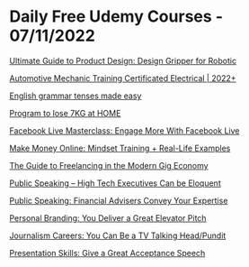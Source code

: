 # Daily Free Udemy Courses - 07/11/2022

[Ultimate Guide to Product Design: Design Gripper for Robotic](https://www.udemy.com/course/ultimate-guide-to-product-design-design-gripper-for-robotic/?couponCode=FREECODE)
[Automotive Mechanic Training Certificated Electrical | 2022+](https://www.udemy.com/course/car-repair-auto-mechanic-training/?couponCode=CAR_REPAIR_FREE_NOV)
[English grammar tenses made easy](https://www.udemy.com/course/english-grammar-tenses-made-easy/?couponCode=923B251EA0396297201E)
[Program to lose 7KG at HOME](https://www.udemy.com/course/program-to-lose-7kg-in-only-1-week/?couponCode=E62FB2D0659E866D8605)
[Facebook Live Masterclass: Engage More With Facebook Live](https://www.udemy.com/course/facebook-live-masterclass-engage-more-with-facebook-live/?couponCode=C42639DA13F4237ED439)
[Make Money Online: Mindset Training + Real-Life Examples](https://www.udemy.com/course/make-money-online-training/?couponCode=2B7756B1F36024C92A74)
[The Guide to Freelancing in the Modern Gig Economy](https://www.udemy.com/course/how-to-be-a-successful-freelancer-in-the-modern-gig-economy/?couponCode=2F95BABD9F4A256F76ED)
[Public Speaking – High Tech Executives Can be Eloquent](https://www.udemy.com/course/public-speaking-for-high-tech-executives/?couponCode=9ED6D6FC34102D477965)
[Public Speaking: Financial Advisers Convey Your Expertise](https://www.udemy.com/course/public-speaking-for-financial-advisers/?couponCode=573AC91930BF7B76A43B)
[Personal Branding: You Deliver a Great Elevator Pitch](https://www.udemy.com/course/how-to-deliver-an-elevator-pitch/?couponCode=2304192BD56DD8AF85E4)
[Journalism Careers: You Can Be a TV Talking Head/Pundit](https://www.udemy.com/course/how-to-be-a-tv-pundit/?couponCode=17D06CCE10CCE88E421F)
[Presentation Skills: Give a Great Acceptance Speech](https://www.udemy.com/course/how-to-give-an-acceptance-speech/?couponCode=182C99E6917C8772E4F0)
